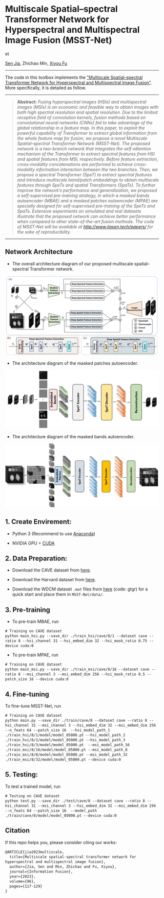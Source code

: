 # Multiscale Spatial–spectral Transformer Network for Hyperspectral and Multispectral Image Fusion (MSST-Net)
et

[Sen Jia](https://scholar.google.com.hk/citations?hl=zh-CN&user=UxbDMKoAAAAJ), Zhichao Min, [Xiyou Fu](https://scholar.google.com.hk/citations?user=DFgGGCQAAAAJ&hl=zh-CN&oi=sra)

___________

The code in this toolbox implements the ["Multiscale Spatial–spectral Transformer Network for Hyperspectral and Multispectral Image Fusion"](https://www.sciencedirect.com/science/article/abs/pii/S1566253523000921). More specifically, it is detailed as follow.

<hr />

> **Abstract:** *Fusing hyperspectral images (HSIs) and multispectral images (MSIs) is an economic and feasible way to obtain images with both high spectral resolution and spatial resolution. Due to the limited receptive field of convolution kernels, fusion methods based on convolutional neural networks (CNNs) fail to take advantage
of the global relationship in a feature map. In this paper, to exploit the powerful capability of Transformer to extract global information from the whole feature map for fusion, we propose a novel Multiscale Spatial–spectral Transformer Network (MSST-Net). The proposed network is a two-branch network that integrates the self-attention mechanism of the Transformer to extract spectral features from HSI and spatial features from MSI, respectively. Before feature extraction, cross-modality concatenations are performed to achieve cross-modality information interaction between the two branches. Then, we propose a spectral Transformer (SpeT) to extract spectral features and introduce multiscale band/patch embeddings to obtain multiscale features through SpeTs and spatial Transformers (SpaTs). To further improve the network’s performance and generalization, we proposed a self-supervised pre-training strategy, in which a masked bands autoencoder (MBAE) and a masked patches autoencoder (MPAE) are specially designed for self-supervised pre-training of the SpeTs and SpaTs. Extensive experiments on simulated and real datasets illustrate that the proposed network can achieve better performance when compared to other state-of-the-art fusion methods. The code of MSST-Net will be available at http://www.jiasen.tech/papers/ for the sake of reproducibility.* 
<hr />



## Network Architecture
- The overall architecture diagram of our proposed multiscale spatial–spectral Transformer network.
<!-- ![Illustration of MSST-Net](figure/framework.png) -->
<div aligh=center witdh="200"><img src="figure/framework.png"></div>


- The architecture diagram of the masked patches autoencoder.
<!-- ![Illustration of hsi pretrain](figure/pretrain_hsi.png) -->
<img src="figure/pretrain_hsi.png" aligh=center witdh="50px">


- The architecture diagram of the masked bands autoencoder.
<!-- ![Illustration of msi pretrain](figure/pretrain_msi.png) -->
<img src="figure/pretrain_msi.png" aligh=center witdh="50px">



## 1. Create Envirement:

- Python 3 (Recommend to use [Anaconda](https://www.anaconda.com/download/#linux))

- NVIDIA GPU + [CUDA](https://developer.nvidia.com/cuda-downloads)


## 2. Data Preparation:
- Download the CAVE dataset from <a href="https://www1.cs.columbia.edu/CAVE/databases/multispectral">here</a>.

- Download the Harvard dataset from <a href="http://vision.seas.harvard.edu/hyperspec/explore.html">here</a>.

- Download the WDCM dataset `.mat` files from <a href="https://pan.baidu.com/s/13rq0Ov2tEbLrhZWY6_N8mQ">here</a> (code: gtgr) for a quick start and place them in `MSST-Net/data/`.


## 3. Pre-training
- To pre-train MBAE, run

```shell
# Training on CAVE dataset
python main_hsi.py --save_dir ./train_hsi/cave/8/1 --dataset cave --ratio 8 --hsi_channel 31 --hsi_embed_dim 32 --hsi_mask_ratio 0.75 --device cuda:0
```

- To pre-train MPAE, run

```shell
# Training on CAVE dataset
python main_msi.py --save_dir ./train_msi/cave/8/16 --dataset cave --ratio 8 --msi_channel 3 --msi_embed_dim 256 --hsi_mask_ratio 0.5 --patch_size 16 --device cuda:0
```

## 4. Fine-tuning
To fine-tune MSST-Net, run

```shell
# Training on CAVE dataset
python main.py --save_dir ./train/cave/8 --dataset cave --ratio 8 --hsi_channel 31 --msi_channel 3 --hsi_embed_dim 32 --msi_embed_dim 256 --n_feats 64 --patch_size 16  --hsi_model_path_1 ./train_hsi/8/1/model/model_05000.pt --hsi_model_path_2 ./train_hsi/8/2/model/model_05000.pt --hsi_model_path_3 ./train_hsi/8/3/model/model_05000.pt  --msi_model_path_16 ./train_msi/8/16/model/model_05000.pt --msi_model_path_8 ./train_msi/8/8/model/model_05000.pt --msi_model_path_32 ./train_msi/8/32/model/model_05000.pt --device cuda:0
```

## 5. Testing:
To test a trained model, run 

```shell
# Testing on CAVE dataset
python test.py --save_dir ./test/cave/8 --dataset cave --ratio 8 --hsi_channel 31 --msi_channel 3 --hsi_embed_dim 32 --msi_embed_dim 256 --n_feats 64 --patch_size 16  --model_path ./train/cave/8/model/model_05000.pt --device cuda:0
```

## Citation
If this repo helps you, please consider citing our works:


```
@ARTICLE{jia2023multiscale,
  title={Multiscale spatial-spectral transformer network for hyperspectral and multispectral image fusion},
  author={Jia, Sen and Min, Zhichao and Fu, Xiyou},
  journal={Information Fusion}, 
  year={2023},
  volume={96},
  pages={117-129}
}
```
